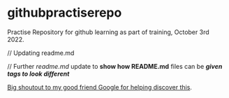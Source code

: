 # githubpractiserepo
Practise Repository for github learning as part of training, October 3rd 2022.

//
Updating readme.md 

//
Further _readme.md_ update to __show how README.md__ files can be ___given tags to look different___


[Big shoutout to my good friend Google for helping discover this](https://www.google.com).
